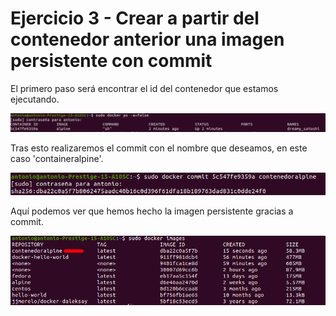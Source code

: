 # Ejercicio 3 - Crear a partir del contenedor anterior una imagen persistente con commit

El primero paso será encontrar el id del contenedor que estamos ejecutando.

![](https://raw.githubusercontent.com/antoniosp7/Ejercicios-CC/main/Tema3/images/dockerPs.png)

Tras esto realizaremos el commit con el nombre que deseamos, en este caso 'containeralpine'.

![](https://raw.githubusercontent.com/antoniosp7/Ejercicios-CC/main/Tema3/images/dockerCommit.png)

Aquí podemos ver que hemos hecho la imagen persistente gracias a commit.

![](https://raw.githubusercontent.com/antoniosp7/Ejercicios-CC/main/Tema3/images/alpinecontainer.png)